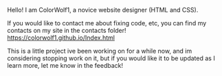 Hello! I am ColorWolf1, a novice website designer (HTML and CSS).

If you would like to contact me about fixing code, etc, you can find my contacts on my site in the contacts folder!
https://colorwolf1.github.io/Index.html

This is a little project ive been working on for a while now, and im considering stopping work on it, but if you would like it to be updated as I learn more, let me know in the feedback!
